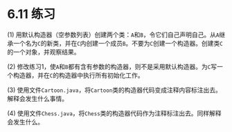 # 6.11 练习


(1) 用默认构造器（空参数列表）创建两个类：`A`和`B`，令它们自己声明自己。从`A`继承一个名为`C`的新类，并在`C`内创建一个成员`B`。不要为`C`创建一个构造器。创建类`C`的一个对象，并观察结果。

(2) 修改练习1，使`A`和`B`都有含有参数的构造器，则不是采用默认构造器。为`C`写一个构造器，并在`C`的构造器中执行所有初始化工作。

(3) 使用文件`Cartoon.java`，将`Cartoon`类的构造器代码变成注释内容标注出去。解释会发生什么事情。

(4) 使用文件`Chess.java`，将`Chess`类的构造器代码作为注释标注出去。同样解释会发生什么。
